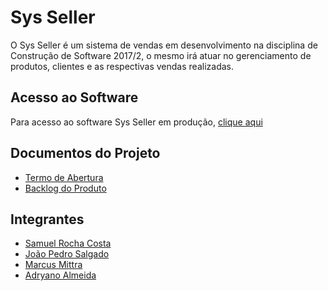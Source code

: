 # Sys Seller
O Sys Seller é um sistema de vendas em desenvolvimento na disciplina de Construção de Software 2017/2, o mesmo irá atuar no gerenciamento de produtos, clientes e as respectivas vendas realizadas.

## Acesso ao Software
Para acesso ao software Sys Seller em produção, [clique aqui](https://smrc.000webhostapp.com/)

## Documentos do Projeto
* [Termo de Abertura](https://github.com/samuelrcosta/Sys-Seller/blob/master/Docs/Termo%20de%20Abertura.md)
* [Backlog do Produto](https://github.com/samuelrcosta/Sys-Seller/blob/master/Docs/Defini%C3%A7%C3%A3o%20dos%20Requisitos%20da%20aplica%C3%A7%C3%A3o%20Web.md)

## Integrantes
* [Samuel Rocha Costa](https://github.com/samuelrcosta)
* [João Pedro Salgado](https://github.com/)
* [Marcus Mittra](https://github.com/)
* [Adryano Almeida](https://github.com/)
